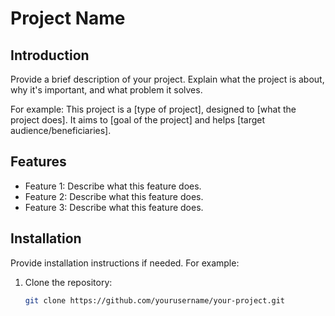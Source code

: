 # Project Name

## Introduction
Provide a brief description of your project. Explain what the project is about, why it's important, and what problem it solves.

For example:
This project is a [type of project], designed to [what the project does]. It aims to [goal of the project] and helps [target audience/beneficiaries].

## Features
- Feature 1: Describe what this feature does.
- Feature 2: Describe what this feature does.
- Feature 3: Describe what this feature does.

## Installation
Provide installation instructions if needed. For example:
1. Clone the repository:
   ```bash
   git clone https://github.com/yourusername/your-project.git
